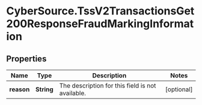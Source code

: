 # CyberSource.TssV2TransactionsGet200ResponseFraudMarkingInformation

## Properties
Name | Type | Description | Notes
------------ | ------------- | ------------- | -------------
**reason** | **String** | The description for this field is not available. | [optional] 


